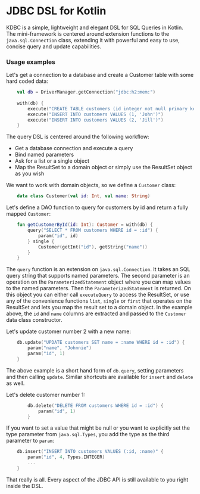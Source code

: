 # JDBC DSL for Kotlin

KDBC is a simple, lightweight and elegant DSL for SQL Queries in Kotlin. The mini-framework
is centered around extension functions to the `java.sql.Connection` class, extending it
with powerful and easy to use, concise query and update capabilities.

### Usage examples

Let's get a connection to a database and create a Customer table with some hard coded data:

```kotlin
	val db = DriverManager.getConnection("jdbc:h2:mem:")
	
	with(db) {
		execute("CREATE TABLE customers (id integer not null primary key, name text)")
		execute("INSERT INTO customers VALUES (1, 'John')")
		execute("INSERT INTO customers VALUES (2, 'Jill')")
	}
```

The query DSL is centered around the following workflow:

* Get a database connection and execute a query
* Bind named parameters
* Ask for a list or a single object
* Map the ResultSet to a domain object or simply use the ResultSet object as you wish

We want to work with domain objects, so we define a `Customer` class:

```kotlin
	data class Customer(val id: Int, val name: String)
```

Let's define a DAO function to query for customers by id and return a fully mapped `Customer`:

```kotlin
	fun getCustomerById(id: Int): Customer = with(db) {
		query("SELECT * FROM customers WHERE id = :id") {
			param("id", id)
		} single {
			Customer(getInt("id"), getString("name"))
		}
	}
```

The `query` function is an extension on `java.sql.Connection`. It takes an SQL query string
that supports named parameters. The second parameter is an operation on the `ParameterizedStatement` object
where you can map values to the named parameters. Then the `ParameterizedStatement` is returned. On this object you
can either call `executeQuery` to access the ResultSet, or use any of the convenience functions `list`, `single` or
`first` that operates on the ResultSet and lets you map the result set to a domain object. In the example above,
the `id` and `name` columns are extracted and passed to the `Customer` data class constructor.
 
Let's update customer number 2 with a new name:

```kotlin
	db.update("UPDATE customers SET name = :name WHERE id = :id") {
		param("name", "Johnnie")
		param("id", 1)
	}
```
    
The above example is a short hand form of `db.query`, setting parameters and then calling `update`. Similar
shortcuts are available for `insert` and `delete` as well.

Let's delete customer number 1:

```kotlin
        db.delete("DELETE FROM customers WHERE id = :id") {
            param("id", 1)
        }
```

If you want to set a value that might be null or you want to explicitly set the type parameter from `java.sql.Types`,
 you add the type as the third parameter to `param`:
 
```kotlin
	db.insert("INSERT INTO customers VALUES (:id, :name)" {
		param("id", 4, Types.INTEGER)
		...
	}
```

That really is all. Every aspect of the JDBC API is still available to you right inside the DSL.